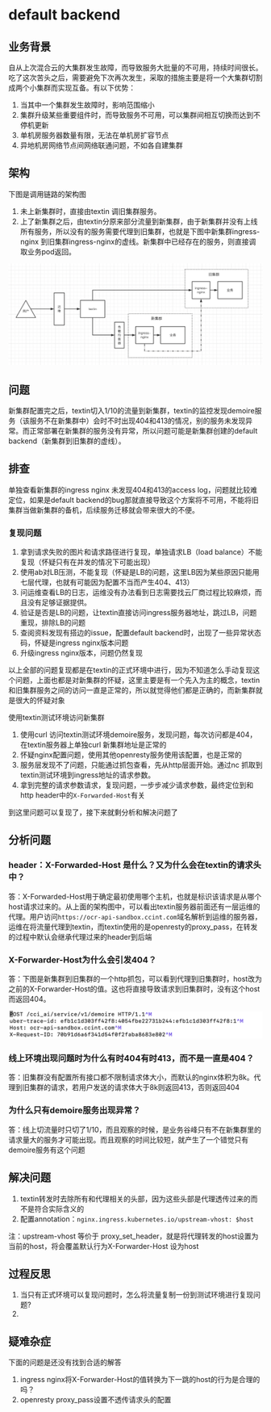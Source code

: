 # default backend

## 业务背景

自从上次混合云的大集群发生故障，而导致服务大批量的不可用，持续时间很长。吃了这次苦头之后，需要避免下次再次发生，采取的措施主要是将一个大集群切割成两个小集群而实现互备。有以下优势：

1. 当其中一个集群发生故障时，影响范围缩小
2. 集群升级某些重要组件时，而导致服务不可用，可以集群间相互切换而达到不停机更新
3. 单机房服务器数量有限，无法在单机房扩容节点
4. 异地机房网络节点间网络联通问题，不如各自建集群

## 架构

下图是调用链路的架构图

1. 未上新集群时，直接由textin 调旧集群服务。
2. 上了新集群之后，由textin分原来部分流量到新集群，由于新集群并没有上线所有服务，所以没有的服务需要代理到旧集群，也就是下图中新集群ingress-nginx 到旧集群ingress-nginx的虚线。新集群中已经存在的服务，则直接调取业务pod返回。

![image-20220615002022589](../asserts/image-20220615002022589.png)

## 问题

新集群配置完之后，textin切入1/10的流量到新集群，textin的监控发现demoire服务（该服务不在新集群中）会时不时出现404和413的情况，别的服务未发现异常。而正常部署在新集群的服务没有异常，所以问题可能是新集群创建的default backend（新集群到旧集群的虚线）。

## 排查

单独查看新集群的ingress nginx 未发现404和413的access log，问题就比较难定位，如果是default backend的bug那就直接导致这个方案将不可用，不能将旧集群当做新集群的备机，后续服务迁移就会带来很大的不便。

### 复现问题

1. 拿到请求失败的图片和请求路径进行复现，单独请求LB（load balance）不能复现（怀疑只有在并发的情况下可能出现）
2. 使用ab对LB压测，不能复现（怀疑是LB的问题，这里LB因为某些原因只能用七层代理，也就有可能因为配置不当而产生404、413）
3. 问运维查看LB的日志，运维没有办法看到日志需要找云厂商过程比较麻烦，而且没有足够证据提供。
4. 验证是否是LB的问题，让textin直接访问ingress服务器地址，跳过LB，问题重现，排除LB的问题
5. 查阅资料发现有搭边的issue，配置default backend时，出现了一些异常状态码，怀疑是ingress nginx版本问题
6. 升级ingress nginx版本，问题仍然复现

以上全部的问题复现都是在textin的正式环境中进行，因为不知道怎么手动复现这个问题，上面也都是对新集群的怀疑，这里主要是有一个先入为主的概念，textin和旧集群服务之间的访问一直是正常的，所以就觉得他们都是正确的，而新集群就是很大的怀疑对象

使用textin测试环境访问新集群

1. 使用curl 访问textin测试环境demoire服务，发现问题，每次访问都是404，在textin服务器上单独curl 新集群地址是正常的
2. 怀疑nginx配置问题，使用其他openresty服务使用该配置，也是正常的
3. 服务层发现不了问题，只能通过抓包查看，先从http层面开始。通过nc 抓取到textin测试环境到ingress地址的请求参数。
4. 拿到完整的请求参数请求，复现问题，一步步减少请求参数，最终定位到和http header中的`X-Forwarded-Host`有关

到这里问题可以复现了，接下来就剩分析和解决问题了

## 分析问题

### header：X-Forwarded-Host 是什么？又为什么会在textin的请求头中？

答：X-Forwarded-Host用于确定最初使用哪个主机，也就是标识该请求是从哪个host请求过来的。从上面的架构图中，可以看出textin服务器前面还有一层运维的代理。用户访问`https://ocr-api-sandbox.ccint.com`域名解析到运维的服务器，运维在将流量代理到textin，而textin使用的是openresty的proxy_pass，在转发的过程中默认会继承代理过来的header到后端

### X-Forwarder-Host为什么会引发404？

答：下图是新集群到旧集群的一个http抓包，可以看到代理到旧集群时，host改为之前的X-Forwarder-Host的值。这也将直接导致请求到旧集群时，没有这个host而返回404。

![image-20220616013636659](../asserts/image-20220616013636659.png)

### 线上环境出现问题时为什么有时404有时413，而不是一直是404？

答：旧集群没有配置所有接口都不限制请求体大小，而默认的nginx体积为8k。代理到旧集群的请求，若用户发送的请求体大于8k则返回413，否则返回404

### 为什么只有demoire服务出现异常？

答：线上切流量时只切了1/10，而且观察的时候，是业务谷峰只有不在新集群里的请求量大的服务才可能出现。而且观察的时间比较短，就产生了一个错觉只有demoire服务有这个问题

## 解决问题

1. textin转发时去除所有和代理相关的头部，因为这些头部是代理透传过来的而不是符合实际含义的
2. 配置annotation：`nginx.ingress.kubernetes.io/upstream-vhost: $host`

注：upstream-vhost 等价于 proxy_set_header，就是将代理转发的host设置为当前的host，将会覆盖默认行为X-Forwarder-Host 设为host

## 过程反思

1. 当只有正式环境可以复现问题时，怎么将流量复制一份到测试环境进行复现问题?
2. 

## 疑难杂症

下面的问题是还没有找到合适的解答

1. ingress nginx将X-Forwarder-Host的值转换为下一跳的host的行为是合理的吗？
2. openresty proxy_pass设置不透传请求头的配置







